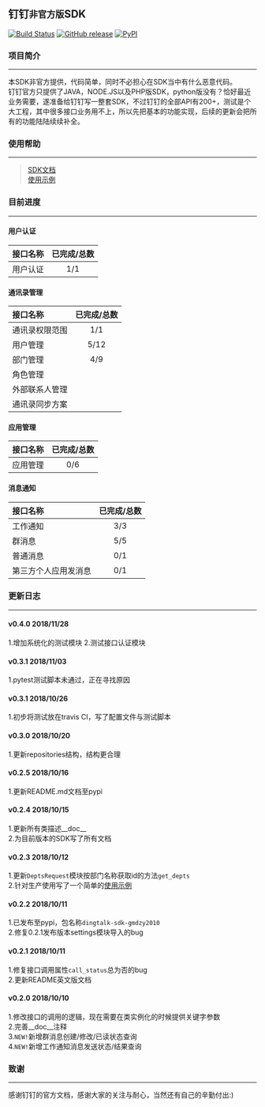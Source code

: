 ## 钉钉`非官方版`SDK


[![Build Status](https://travis-ci.org/gmdzy2010/dingtalk_sdk_gmdzy2010.svg?branch=master)](https://travis-ci.org/gmdzy2010/dingtalk_sdk_gmdzy2010)
[![GitHub release](https://img.shields.io/github/release/gmdzy2010/dingtalk_sdk_gmdzy2010.svg)](https://github.com/gmdzy2010/dingtalk_sdk_gmdzy2010)
[![PyPI](https://img.shields.io/pypi/v/dingtalk-sdk-gmdzy2010.svg)](https://pypi.org/project/dingtalk-sdk-gmdzy2010/)


### 项目简介
--------------------  
本SDK非官方提供，代码简单，同时不必担心在SDK当中有什么恶意代码。   
钉钉官方只提供了JAVA，NODE.JS以及PHP版SDK，python版没有？恰好最近业务需要，遂准备给钉钉写一整套SDK，不过钉钉的全部API有200+，测试是个大工程，其中很多接口业务用不上，所以先把基本的功能实现，后续的更新会把所有的功能陆陆续续补全。   

### 使用帮助
--------------------  
>[SDK文档](https://github.com/gmdzy2010/dingtalk_sdk_gmdzy2010/blob/master/docs.md)        
>[使用示例](https://github.com/gmdzy2010/dingtalk_sdk_gmdzy2010/blob/master/doc_for_bms.md)      
    
### 目前进度
--------------------  
#### 用户认证

|接口名称|已完成/总数|  
|:---|:---:|  
|用户认证|1/1|  
    
    
#### 通讯录管理

|接口名称|已完成/总数|  
|:---|:---:|  
|通讯录权限范围|1/1|  
|用户管理|5/12|  
|部门管理|4/9|  
|角色管理||  
|外部联系人管理||  
|通讯录同步方案||  
    
    
#### 应用管理

|接口名称|已完成/总数|  
|:---|:---:|  
|应用管理|0/6|  
    
    
#### 消息通知

|接口名称|已完成/总数|
|:---|:---:|
|工作通知|3/3|
|群消息|5/5|
|普通消息|0/1|
|第三方个人应用发消息|0/1|
    
    
    
### 更新日志
--------------------  
#### v0.4.0 2018/11/28
1.增加系统化的测试模块
2.测试接口认证模块

#### v0.3.1 2018/11/03
1.pytest测试脚本未通过，正在寻找原因  

#### v0.3.1 2018/10/26
1.初步将测试放在travis CI，写了配置文件与测试脚本

#### v0.3.0 2018/10/20
1.更新repositories结构，结构更合理

#### v0.2.5 2018/10/16
1.更新README.md文档至pypi

#### v0.2.4 2018/10/15
1.更新所有类描述__doc__      
2.为目前版本的SDK写了所有文档

#### v0.2.3 2018/10/12
1.更新`DeptsRequest`模块按部门名称获取id的方法`get_depts`      
2.针对生产使用写了一个简单的[使用示例](https://github.com/gmdzy2010/dingtalk_sdk_gmdzy2010/blob/master/doc_for_bms.md)  

#### v0.2.2 2018/10/11
1.已发布至pypi，包名称`dingtalk-sdk-gmdzy2010`      
2.修复0.2.1发布版本settings模块导入的bug       

#### v0.2.1 2018/10/11
1.修复接口调用属性`call_status`总为否的bug    
2.更新README英文版文档   

#### v0.2.0 2018/10/10
1.修改接口的调用的逻辑，现在需要在类实例化的时候提供关键字参数    
2.完善__doc__注释   
3.`NEW!`新增群消息创建/修改/已读状态查询    
4.`NEW!`新增工作通知消息发送状态/结果查询    


### 致谢
--------------------     
感谢钉钉的官方文档，感谢大家的关注与耐心，当然还有自己的辛勤付出:)  
